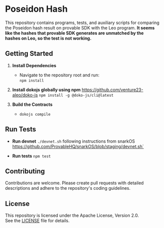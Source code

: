 # Poseidon Hash

This repository contains programs, tests, and auxiliary scripts for comparing the Poseidon hash result on provable SDK with the Leo program.
**It seems like the hashes that provable SDK generates are unmatched by the hashes on Leo, so the test is not working.**

## Getting Started

1. **Install Dependencies**  
   - Navigate to the repository root and run:  
      `npm install`

2. **Install dokojs globally using npm** https://github.com/venture23-aleo/doko-js
      `npm install -g @doko-js/cli@latest`

4. **Build the Contracts**  
    - `dokojs compile`

## Run Tests  
   - **Run devnet** 
   `./devnet.sh` following instructions from snarkOS https://github.com/ProvableHQ/snarkOS/blob/staging/devnet.sh`
   
   - **Run tests**
   `npm test`

## Contributing

Contributions are welcome. Please create pull requests with detailed descriptions and adhere to the repository's coding guidelines.

## License

This repository is licensed under the Apache License, Version 2.0.  
See the [LICENSE](./LICENSE) file for details.